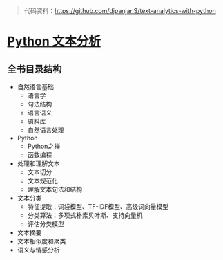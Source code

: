 > 代码资料：https://github.com/dipanjanS/text-analytics-with-python

# [Python 文本分析](http://product.dangdang.com/29143915.html)

## 全书目录结构

- 自然语言基础
  - 语言学
  - 句法结构
  - 语言语义
  - 语料库
  - 自然语言处理
- Python
  - Python之禅
  - 函数编程
- 处理和理解文本
  - 文本切分
  - 文本规范化
  - 理解文本句法和结构
- 文本分类
  - 特征提取：词袋模型、TF-IDF模型、高级词向量模型
  - 分类算法：多项式朴素贝叶斯、支持向量机
  - 评估分类模型
- 文本摘要
- 文本相似度和聚类
- 语义与情感分析